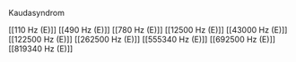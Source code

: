 Kaudasyndrom

[[110 Hz (E)]]
[[490 Hz (E)]]
[[780 Hz (E)]]
[[12500 Hz (E)]]
[[43000 Hz (E)]]
[[122500 Hz (E)]]
[[262500 Hz (E)]]
[[555340 Hz (E)]]
[[692500 Hz (E)]]
[[819340 Hz (E)]]